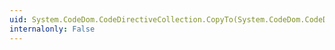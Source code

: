 ```yaml
---
uid: System.CodeDom.CodeDirectiveCollection.CopyTo(System.CodeDom.CodeDirective[],System.Int32)
internalonly: False
---
```

